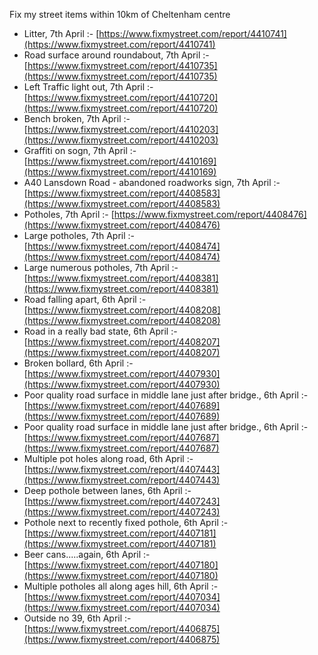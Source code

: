 Fix my street items within 10km of Cheltenham centre

<!-- fix_marker starts -->

- Litter, 7th April :- [https://www.fixmystreet.com/report/4410741](https://www.fixmystreet.com/report/4410741)
- Road surface around roundabout, 7th April :- [https://www.fixmystreet.com/report/4410735](https://www.fixmystreet.com/report/4410735)
- Left Traffic light out, 7th April :- [https://www.fixmystreet.com/report/4410720](https://www.fixmystreet.com/report/4410720)
- Bench broken, 7th April :- [https://www.fixmystreet.com/report/4410203](https://www.fixmystreet.com/report/4410203)
- Graffiti on sogn, 7th April :- [https://www.fixmystreet.com/report/4410169](https://www.fixmystreet.com/report/4410169)
- A40 Lansdown Road - abandoned roadworks sign, 7th April :- [https://www.fixmystreet.com/report/4408583](https://www.fixmystreet.com/report/4408583)
- Potholes, 7th April :- [https://www.fixmystreet.com/report/4408476](https://www.fixmystreet.com/report/4408476)
- Large potholes, 7th April :- [https://www.fixmystreet.com/report/4408474](https://www.fixmystreet.com/report/4408474)
- Large numerous potholes, 7th April :- [https://www.fixmystreet.com/report/4408381](https://www.fixmystreet.com/report/4408381)
- Road falling apart, 6th April :- [https://www.fixmystreet.com/report/4408208](https://www.fixmystreet.com/report/4408208)
- Road in a really bad state, 6th April :- [https://www.fixmystreet.com/report/4408207](https://www.fixmystreet.com/report/4408207)
- Broken bollard, 6th April :- [https://www.fixmystreet.com/report/4407930](https://www.fixmystreet.com/report/4407930)
- Poor quality road surface in middle lane just after bridge., 6th April :- [https://www.fixmystreet.com/report/4407689](https://www.fixmystreet.com/report/4407689)
- Poor quality road surface in middle lane just after bridge., 6th April :- [https://www.fixmystreet.com/report/4407687](https://www.fixmystreet.com/report/4407687)
- Multiple pot holes along road, 6th April :- [https://www.fixmystreet.com/report/4407443](https://www.fixmystreet.com/report/4407443)
- Deep pothole between lanes, 6th April :- [https://www.fixmystreet.com/report/4407243](https://www.fixmystreet.com/report/4407243)
- Pothole next to recently fixed pothole, 6th April :- [https://www.fixmystreet.com/report/4407181](https://www.fixmystreet.com/report/4407181)
- Beer cans.....again, 6th April :- [https://www.fixmystreet.com/report/4407180](https://www.fixmystreet.com/report/4407180)
- Multiple potholes all along ages hill, 6th April :- [https://www.fixmystreet.com/report/4407034](https://www.fixmystreet.com/report/4407034)
- Outside no 39, 6th April :- [https://www.fixmystreet.com/report/4406875](https://www.fixmystreet.com/report/4406875)

<!-- fix_marker ends -->